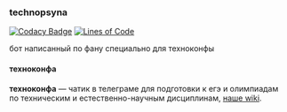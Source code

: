 ### technopsyna

[![Codacy Badge](https://api.codacy.com/project/badge/Grade/e9065f3d50c843e1b88d0b28c797fe45)](https://app.codacy.com/app/reacheight/TechnoconfBot?utm_source=github.com&utm_medium=referral&utm_content=reacheight/TechnoconfBot&utm_campaign=Badge_Grade_Dashboard)
[![Lines of Code](https://tokei.rs/b1/github/reacheight/technoconfach)](https://github.com/reacheight/technoconfach)

бот написанный по фану специально для техноконфы

#### техноконфа
**техноконфа** — чатик в телеграме для подготовки к егэ и олимпиадам по техническим и естественно-научным дисциплинам, [наше wiki](https://github.com/reacheight/TechnoconfBot/wiki).
